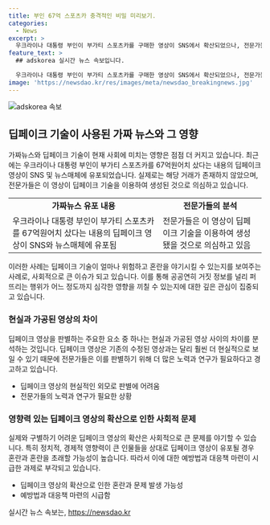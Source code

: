 ```yaml
---
title: 부인 67억 스포츠카 충격적인 비밀 미리보기.
categories:
  - News
excerpt: >
  우크라이나 대통령 부인이 부가티 스포츠카를 구매한 영상이 SNS에서 확산되었으나, 전문가들은 이 영상이 AI 딥페이크로 조작된 것으로 의심하고 있다. 부가티도 해당 거래가 존재하지 않았다고 발표했으며, 이는 러시아의 여론 조작 활동으로 볼 수 있다. 전문가들은 이러한 활동이 미국 대선을 앞두고 우크라이나에 대한 부정적 이미지를 조성하려는 의도가 있다고 지적했다. 또한 우크라이나 대통령은 미국의 강력한 지원을 필요로 하며, 전 미국 대통령 트럼프는 전쟁을 조속히 끝내겠다는 발언을 한 바 있다.
feature_text: >
  ## adskorea 실시간 뉴스 속보입니다.

  우크라이나 대통령 부인이 부가티 스포츠카를 구매한 영상이 SNS에서 확산되었으나, 전문가들은 이 영상이 AI 딥페이크로 조작된 것으로 의심하고 있다. 부가티도 해당 거래가 존재하지 않았다고 발표했으며, 이는 러시아의 여론 조작 활동으로 볼 수 있다. 전문가들은 이러한 활동이 미국 대선을 앞두고 우크라이나에 대한 부정적 이미지를 조성하려는 의도가 있다고 지적했다. 또한 우크라이나 대통령은 미국의 강력한 지원을 필요로 하며, 전 미국 대통령 트럼프는 전쟁을 조속히 끝내겠다는 발언을 한 바 있다.
image: 'https://newsdao.kr/res/images/meta/newsdao_breakingnews.jpg'
---
```


<p><img src="https://newsdao.kr/res/images/meta/newsdao_breakingnews.jpg" alt="adskorea 속보" /></p>

<h2 data-ke-size="size26">딥페이크 기술이 사용된 가짜 뉴스와 그 영향</h2>

<p data-ke-size="size16">가짜뉴스와 딥페이크 기술이 현재 사회에 미치는 영향은 점점 더 커지고 있습니다. 최근에는 우크라이나 대통령 부인이 부가티 스포츠카를 67억원어치 샀다는 내용의 딥페이크 영상이 SNS 및 뉴스매체에 유포되었습니다. 실제로는 해당 거래가 존재하지 않았으며, 전문가들은 이 영상이 딥페이크 기술을 이용하여 생성된 것으로 의심하고 있습니다.</p>

<table>
    <tr>
        <td style="text-align: center; height: 17px;"><b>가짜뉴스 유포 내용</b></td>
        <td style="text-align: center; height: 17px;"><b>전문가들의 분석</b></td>
    </tr>
    <tr>
        <td>우크라이나 대통령 부인이 부가티 스포츠카를 67억원어치 샀다는 내용의 딥페이크 영상이 SNS와 뉴스매체에 유포됨</td>
        <td>전문가들은 이 영상이 딥페이크 기술을 이용하여 생성됐을 것으로 의심하고 있음</td>
    </tr>
</table>

<p data-ke-size="size16">이러한 사례는 딥페이크 기술이 얼마나 위험하고 혼란을 야기시킬 수 있는지를 보여주는 사례로, 사회적으로 큰 이슈가 되고 있습니다. 이를 통해 공공연히 거짓 정보를 널리 퍼뜨리는 행위가 어느 정도까지 심각한 영향을 끼칠 수 있는지에 대한 깊은 관심이 집중되고 있습니다.</p>

<h3 data-ke-size="size24">현실과 가공된 영상의 차이</h3>

<p data-ke-size="size16">딥페이크 영상을 판별하는 주요한 요소 중 하나는 현실과 가공된 영상 사이의 차이를 분석하는 것입니다. 딥페이크 영상은 기존의 수정된 영상과는 달리 훨씬 더 현실적으로 보일 수 있기 때문에 전문가들은 이를 판별하기 위해 더 많은 노력과 연구가 필요하다고 경고하고 있습니다.</p>

<ul>
    <li>딥페이크 영상의 현실적인 외모로 판별에 어려움</li>
    <li>전문가들의 노력과 연구가 필요한 상황</li>
</ul>

<h3 data-ke-size="size24">영향력 있는 딥페이크 영상의 확산으로 인한 사회적 문제</h3>

<p data-ke-size="size16">실제와 구별하기 어려운 딥페이크 영상의 확산은 사회적으로 큰 문제를 야기할 수 있습니다. 특히 정치적, 경제적 영향력이 큰 인물들을 상대로 딥페이크 영상이 유포될 경우 혼란과 혼란을 초래할 가능성이 높습니다. 따라서 이에 대한 예방법과 대응책 마련이 시급한 과제로 부각되고 있습니다.</p>

<ul>
    <li>딥페이크 영상의 확산으로 인한 혼란과 문제 발생 가능성</li>
    <li>예방법과 대응책 마련의 시급함</li>
</ul>
실시간 뉴스 속보는, <a href="https://newsdao.kr" rel="dofollow">https://newsdao.kr</a>


